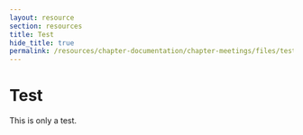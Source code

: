```yaml
---
layout: resource
section: resources
title: Test
hide_title: true
permalink: /resources/chapter-documentation/chapter-meetings/files/test/
---
```


# Test


This is only a test.
